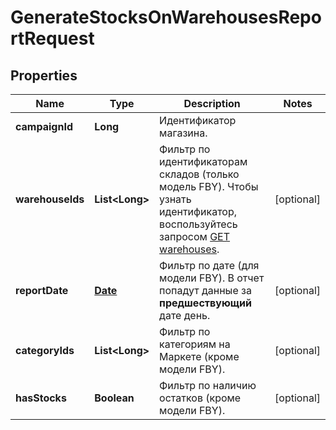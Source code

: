 

# GenerateStocksOnWarehousesReportRequest

## Properties

Name | Type | Description | Notes
------------ | ------------- | ------------- | -------------
**campaignId** | **Long** | Идентификатор магазина. | 
**warehouseIds** | **List&lt;Long&gt;** | Фильтр по идентификаторам складов (только модель FBY). Чтобы узнать идентификатор, воспользуйтесь запросом [GET warehouses](../../reference/warehouses/getFulfillmentWarehouses.md). |  [optional]
**reportDate** | [**Date**](Date.md) | Фильтр по дате (для модели FBY). В отчет попадут данные за **предшествующий** дате день. |  [optional]
**categoryIds** | **List&lt;Long&gt;** | Фильтр по категориям на Маркете (кроме модели FBY). |  [optional]
**hasStocks** | **Boolean** | Фильтр по наличию остатков (кроме модели FBY). |  [optional]




